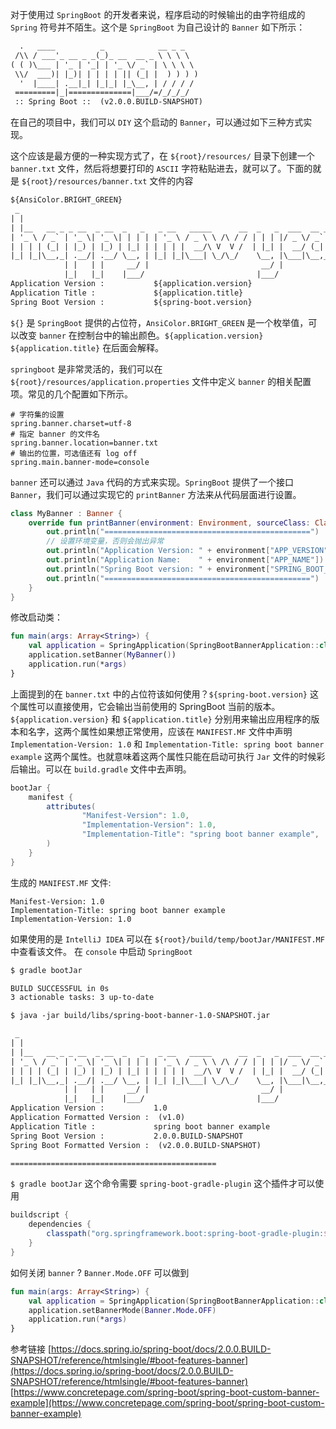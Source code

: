 对于使用过 `SpringBoot` 的开发者来说，程序启动的时候输出的由字符组成的 `Spring` 符号并不陌生。这个是 `SpringBoot` 为自己设计的 `Banner` 如下所示：

<!-- more -->
```txt
  .   ____          _            __ _ _
 /\\ / ___'_ __ _ _(_)_ __  __ _ \ \ \ \
( ( )\___ | '_ | '_| | '_ \/ _` | \ \ \ \
 \\/  ___)| |_)| | | | | || (_| |  ) ) ) )
  '  |____| .__|_| |_|_| |_\__, | / / / /
 =========|_|==============|___/=/_/_/_/
 :: Spring Boot ::  (v2.0.0.BUILD-SNAPSHOT)
```
在自己的项目中，我们可以 `DIY` 这个启动的 `Banner`，可以通过如下三种方式实现。

这个应该是最方便的一种实现方式了，在 `${root}/resources/` 目录下创建一个 `banner.txt` 文件，然后将想要打印的 `ASCII` 字符粘贴进去，就可以了。下面的就是 `${root}/resources/banner.txt` 文件的内容
```txt
${AnsiColor.BRIGHT_GREEN}
 _
| |
| |__   __ _ _ __  _ __  _   _   _ __   _____      __  _   _  ___  __ _ _ __
| '_ \ / _` | '_ \| '_ \| | | | | '_ \ / _ \ \ /\ / / | | | |/ _ \/ _` | '__|
| | | | (_| | |_) | |_) | |_| | | | | |  __/\ V  V /  | |_| |  __/ (_| | |
|_| |_|\__,_| .__/| .__/ \__, | |_| |_|\___| \_/\_/    \__, |\___|\__,_|_|
            | |   | |     __/ |                         __/ |
            |_|   |_|    |___/                         |___/
Application Version :           ${application.version}
Application Title :             ${application.title}
Spring Boot Version :           ${spring-boot.version}
```
`${}` 是 `SpringBoot` 提供的占位符，`AnsiColor.BRIGHT_GREEN` 是一个枚举值，可以改变 `banner` 在控制台中的输出颜色。`${application.version}` `${application.title}` 在后面会解释。

`springboot` 是非常灵活的，我们可以在 `${root}/resources/application.properties` 文件中定义 `banner` 的相关配置项。常见的几个配置如下所示。
```properties
# 字符集的设置
spring.banner.charset=utf-8
# 指定 banner 的文件名
spring.banner.location=banner.txt
# 输出的位置，可选值还有 log off
spring.main.banner-mode=console
```

`banner` 还可以通过 `Java` 代码的方式来实现。`SpringBoot` 提供了一个接口 `Banner`，我们可以通过实现它的 `printBanner` 方法来从代码层面进行设置。
```kotlin
class MyBanner : Banner {
    override fun printBanner(environment: Environment, sourceClass: Class<*>, out: PrintStream) {
        out.println("==============================================")
        // 设置环境变量，否则会抛出异常
        out.println("Application Version: " + environment["APP_VERSION"])
        out.println("Application Name:    " + environment["APP_NAME"])
        out.println("Spring Boot version: " + environment["SPRING_BOOT_VERSION"])
        out.println("==============================================")
    }
}
```
修改启动类：
```kotlin
fun main(args: Array<String>) {
    val application = SpringApplication(SpringBootBannerApplication::class.java)
    application.setBanner(MyBanner())
    application.run(*args)
}
```
上面提到的在 `banner.txt` 中的占位符该如何使用？`${spring-boot.version}` 这个属性可以直接使用，它会输出当前使用的 SpringBoot 当前的版本。`${application.version}` 和 `${application.title}` 分别用来输出应用程序的版本和名字，这两个属性如果想正常使用，应该在 `MANIFEST.MF` 文件中声明 `Implementation-Version: 1.0` 和 `Implementation-Title: spring boot banner example` 这两个属性。也就意味着这两个属性只能在启动可执行 `Jar` 文件的时候彩后输出。可以在 `build.gradle` 文件中去声明。
```groovy
bootJar {
    manifest {
        attributes(
                "Manifest-Version": 1.0,
                "Implementation-Version": 1.0,
                "Implementation-Title": "spring boot banner example",
        )
    }
}
```
生成的 `MANIFEST.MF` 文件:
```properties
Manifest-Version: 1.0
Implementation-Title: spring boot banner example
Implementation-Version: 1.0
```
如果使用的是 `IntelliJ IDEA` 可以在 `${root}/build/temp/bootJar/MANIFEST.MF` 中查看该文件。
在 `console` 中启动 `SpringBoot`
```txt
$ gradle bootJar

BUILD SUCCESSFUL in 0s
3 actionable tasks: 3 up-to-date

$ java -jar build/libs/spring-boot-banner-1.0-SNAPSHOT.jar

 _
| |
| |__   __ _ _ __  _ __  _   _   _ __   _____      __  _   _  ___  __ _ _ __
| '_ \ / _` | '_ \| '_ \| | | | | '_ \ / _ \ \ /\ / / | | | |/ _ \/ _` | '__|
| | | | (_| | |_) | |_) | |_| | | | | |  __/\ V  V /  | |_| |  __/ (_| | |
|_| |_|\__,_| .__/| .__/ \__, | |_| |_|\___| \_/\_/    \__, |\___|\__,_|_|
            | |   | |     __/ |                         __/ |
            |_|   |_|    |___/                         |___/
Application Version :           1.0
Application Formatted Version :  (v1.0)
Application Title :             spring boot banner example
Spring Boot Version :           2.0.0.BUILD-SNAPSHOT
Spring Boot Formatted Version :  (v2.0.0.BUILD-SNAPSHOT)

==============================================
```

`$ gradle bootJar` 这个命令需要 `spring-boot-gradle-plugin` 这个插件才可以使用
```groovy
buildscript {
    dependencies {
        classpath("org.springframework.boot:spring-boot-gradle-plugin:${springboot_version}")
    }
}
```
如何关闭 `banner` ? `Banner.Mode.OFF` 可以做到
```kotlin
fun main(args: Array<String>) {
    val application = SpringApplication(SpringBootBannerApplication::class.java)
    application.setBannerMode(Banner.Mode.OFF)
    application.run(*args)
}
```

参考链接
[https://docs.spring.io/spring-boot/docs/2.0.0.BUILD-SNAPSHOT/reference/htmlsingle/#boot-features-banner](https://docs.spring.io/spring-boot/docs/2.0.0.BUILD-SNAPSHOT/reference/htmlsingle/#boot-features-banner)
[https://www.concretepage.com/spring-boot/spring-boot-custom-banner-example](https://www.concretepage.com/spring-boot/spring-boot-custom-banner-example)